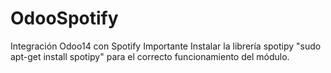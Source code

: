 # OdooSpotify
Integración Odoo14 con Spotify
Importante
Instalar la librería spotipy "sudo apt-get install spotipy" para el correcto funcionamiento del módulo.
